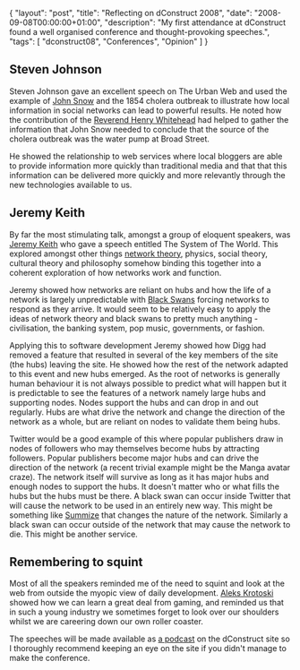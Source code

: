 {
  "layout": "post",
  "title": "Reflecting on dConstruct 2008",
  "date": "2008-09-08T00:00:00+01:00",
  "description": "My first attendance at dConstruct found a well organised conference and thought-provoking speeches.",
  "tags": [
    "dconstruct08",
    "Conferences",
    "Opinion"
  ]
}

## Steven Johnson

Steven Johnson gave an excellent speech on The Urban Web and used the example of [John Snow][1] and the 1854 cholera outbreak to illustrate how local information in social networks can lead to powerful results. He noted how the contribution of the [Reverend Henry Whitehead][2] had helped to gather the information that John Snow needed to conclude that the source of the cholera outbreak was the water pump at Broad Street.

He showed the relationship to web services where local bloggers are able to provide information more quickly than traditional media and that that this information can be delivered more quickly and more relevantly through the new technologies available to us.

## Jeremy Keith

By far the most stimulating talk, amongst a group of eloquent speakers, was [Jeremy Keith][3] who gave a speech entitled The System of The World. This explored amongst other things [network theory][4], physics, social theory, cultural theory and philosophy somehow binding this together into a coherent exploration of how networks work and function. 

Jeremy showed how networks are reliant on hubs and how the life of a network is largely unpredictable with [Black Swans][5] forcing networks to respond as they arrive. It would seem to be relatively easy to apply the ideas of network theory and black swans to pretty much anything - civilisation, the banking system, pop music, governments, or fashion. 

Applying this to software development Jeremy showed how Digg had removed a feature that resulted in several of the key members of the site (the hubs) leaving the site. He showed how the rest of the network adapted to this event and new hubs emerged. As the root of networks is generally human behaviour it is not always possible to predict what will happen but it is predictable to see the features of a network namely large hubs and supporting nodes. Nodes support the hubs and can drop in and out regularly. Hubs are what drive the network and change the direction of the network as a whole, but are reliant on nodes to validate them being hubs. 

Twitter would be a good example of this where popular publishers draw in nodes of followers who may themselves become hubs by attracting followers. Popular publishers become major hubs and can drive the direction of the network (a recent trivial example might be the Manga avatar craze). The network itself will survive as long as it has major hubs and enough nodes to support the hubs. It doesn't matter who or what fills the hubs but the hubs must be there. A black swan can occur inside Twitter that will cause the network to be used in an entirely new way. This might be something like [Summize][6] that changes the nature of the network. Similarly a black swan can occur outside of the network that may cause the network to die. This might be another service.

## Remembering to squint

Most of all the speakers reminded me of the need to squint and look at the web from outside the myopic view of daily development. [Aleks Krotoski][7] showed how we can learn a great deal from gaming, and reminded us that in such a young industry we sometimes forget to look over our shoulders whilst we are careering down our own roller coaster.

The speeches will be made available as [a podcast][8] on the dConstruct site so I thoroughly recommend keeping an eye on the site if you didn't manage to make the conference.

 [1]: http://en.wikipedia.org/wiki/John_Snow_(physician)
 [2]: http://en.wikipedia.org/wiki/Reverend_Henry_Whitehead
 [3]: http://adactio.com/
 [4]: http://en.wikipedia.org/wiki/Network_theory
 [5]: http://en.wikipedia.org/wiki/Black_swan_theory
 [6]: http://search.twitter.com/
 [7]: http://www.toastkid.com/
 [8]: http://2008.dconstruct.org/podcast/
